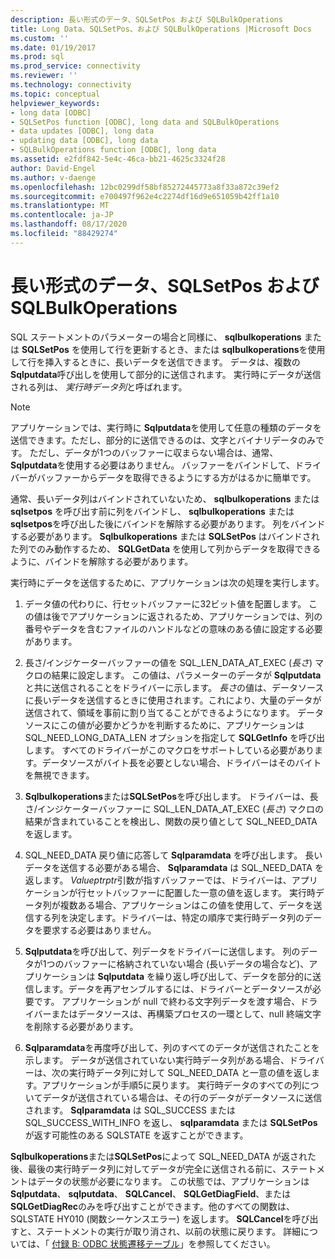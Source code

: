 ```yaml
---
description: 長い形式のデータ、SQLSetPos および SQLBulkOperations
title: Long Data、SQLSetPos、および SQLBulkOperations |Microsoft Docs
ms.custom: ''
ms.date: 01/19/2017
ms.prod: sql
ms.prod_service: connectivity
ms.reviewer: ''
ms.technology: connectivity
ms.topic: conceptual
helpviewer_keywords:
- long data [ODBC]
- SQLSetPos function [ODBC], long data and SQLBulkOperations
- data updates [ODBC], long data
- updating data [ODBC], long data
- SQLBulkOperations function [ODBC], long data
ms.assetid: e2fdf842-5e4c-46ca-bb21-4625c3324f28
author: David-Engel
ms.author: v-daenge
ms.openlocfilehash: 12bc0299df58bf85272445773a8f33a872c39ef2
ms.sourcegitcommit: e700497f962e4c2274df16d9e651059b42ff1a10
ms.translationtype: MT
ms.contentlocale: ja-JP
ms.lasthandoff: 08/17/2020
ms.locfileid: "88429274"
---
```

# <a name="long-data-and-sqlsetpos-and-sqlbulkoperations"></a>長い形式のデータ、SQLSetPos および SQLBulkOperations
SQL ステートメントのパラメーターの場合と同様に、 **sqlbulkoperations** または **SQLSetPos** を使用して行を更新するとき、または **sqlbulkoperations**を使用して行を挿入するときに、長いデータを送信できます。 データは、複数の **Sqlputdata**呼び出しを使用して部分的に送信されます。 実行時にデータが送信される列は、 *実行時データ列*と呼ばれます。  
  
> [!NOTE]  
>  アプリケーションでは、実行時に **Sqlputdata**を使用して任意の種類のデータを送信できます。ただし、部分的に送信できるのは、文字とバイナリデータのみです。 ただし、データが1つのバッファーに収まらない場合は、通常、 **Sqlputdata**を使用する必要はありません。 バッファーをバインドして、ドライバーがバッファーからデータを取得できるようにする方がはるかに簡単です。  
  
 通常、長いデータ列はバインドされていないため、 **sqlbulkoperations** または **sqlsetpos** を呼び出す前に列をバインドし、 **sqlbulkoperations** または **sqlsetpos**を呼び出した後にバインドを解除する必要があります。 列をバインドする必要があります。 **Sqlbulkoperations** または **SQLSetPos** はバインドされた列でのみ動作するため、 **SQLGetData** を使用して列からデータを取得できるように、バインドを解除する必要があります。  
  
 実行時にデータを送信するために、アプリケーションは次の処理を実行します。  
  
1.  データ値の代わりに、行セットバッファーに32ビット値を配置します。 この値は後でアプリケーションに返されるため、アプリケーションでは、列の番号やデータを含むファイルのハンドルなどの意味のある値に設定する必要があります。  
  
2.  長さ/インジケーターバッファーの値を SQL_LEN_DATA_AT_EXEC (*長さ*) マクロの結果に設定します。 この値は、パラメーターのデータが **Sqlputdata**と共に送信されることをドライバーに示します。 *長さ*の値は、データソースに長いデータを送信するときに使用されます。これにより、大量のデータが送信されて、領域を事前に割り当てることができるようになります。 データソースにこの値が必要かどうかを判断するために、アプリケーションは SQL_NEED_LONG_DATA_LEN オプションを指定して **SQLGetInfo** を呼び出します。 すべてのドライバーがこのマクロをサポートしている必要があります。データソースがバイト長を必要としない場合、ドライバーはそのバイトを無視できます。  
  
3.  **Sqlbulkoperations**または**SQLSetPos**を呼び出します。 ドライバーは、長さ/インジケーターバッファーに SQL_LEN_DATA_AT_EXEC (*長さ*) マクロの結果が含まれていることを検出し、関数の戻り値として SQL_NEED_DATA を返します。  
  
4.  SQL_NEED_DATA 戻り値に応答して **Sqlparamdata** を呼び出します。 長いデータを送信する必要がある場合、 **Sqlparamdata** は SQL_NEED_DATA を返します。 *Valueptrptr*引数が指すバッファーでは、ドライバーは、アプリケーションが行セットバッファーに配置した一意の値を返します。 実行時データ列が複数ある場合、アプリケーションはこの値を使用して、データを送信する列を決定します。ドライバーは、特定の順序で実行時データ列のデータを要求する必要はありません。  
  
5.  **Sqlputdata**を呼び出して、列データをドライバーに送信します。 列のデータが1つのバッファーに格納されていない場合 (長いデータの場合など)、アプリケーションは **Sqlputdata** を繰り返し呼び出して、データを部分的に送信します。データを再アセンブルするには、ドライバーとデータソースが必要です。 アプリケーションが null で終わる文字列データを渡す場合、ドライバーまたはデータソースは、再構築プロセスの一環として、null 終端文字を削除する必要があります。  
  
6.  **Sqlparamdata**を再度呼び出して、列のすべてのデータが送信されたことを示します。 データが送信されていない実行時データ列がある場合、ドライバーは、次の実行時データ列に対して SQL_NEED_DATA と一意の値を返します。アプリケーションが手順5に戻ります。 実行時データのすべての列についてデータが送信されている場合は、その行のデータがデータソースに送信されます。 **Sqlparamdata** は SQL_SUCCESS または SQL_SUCCESS_WITH_INFO を返し、 **sqlparamdata** または **SQLSetPos** が返す可能性のある SQLSTATE を返すことができます。  
  
 **Sqlbulkoperations**または**SQLSetPos**によって SQL_NEED_DATA が返された後、最後の実行時データ列に対してデータが完全に送信される前に、ステートメントはデータの状態が必要になります。 この状態では、アプリケーションは **Sqlputdata**、 **sqlputdata**、 **SQLCancel**、 **SQLGetDiagField**、または **SQLGetDiagRec**のみを呼び出すことができます。他のすべての関数は、SQLSTATE HY010 (関数シーケンスエラー) を返します。 **SQLCancel**を呼び出すと、ステートメントの実行が取り消され、以前の状態に戻ります。 詳細については、「 [付録 B: ODBC 状態遷移テーブル](../../../odbc/reference/appendixes/appendix-b-odbc-state-transition-tables.md)」を参照してください。
